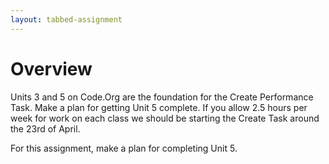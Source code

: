 ```yaml
---
layout: tabbed-assignment
---
```


# Overview

<!-- img class="overview-image" src="" -->

Units 3 and 5 on Code.Org are the foundation for the Create Performance Task. Make a plan for getting Unit 5 complete. If you allow 2.5 hours per week for work on each class we should be starting the Create Task around the 23rd of April.

For this assignment, make a plan for completing Unit 5.

<!-- Don't edit links here, change them in _data/assignment.yml instead, -->

[slides]: <{{site.data.assignment.slides}}>
[template]: <{{site.data.assignment.template}}>
